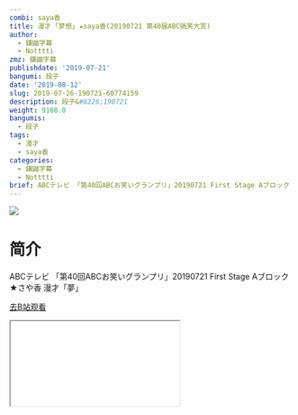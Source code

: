 ```yaml
---
combi: saya香
title: 漫才 ｢梦想｣ ★saya香(20190721 第40届ABC搞笑大赏)
author:
  - 鎌鼬字幕
  - Notttti
zmz: 鎌鼬字幕
publishdate: '2019-07-21'
bangumi: 段子
date: '2019-08-12'
slug: 2019-07-26-190721-60774159
description: 段子&#8226;190721
weight: 9188.0
bangumis:
  - 段子
tags:
  - 漫才
  - saya香
categories:
  - 鎌鼬字幕
  - Notttti
brief: ABCテレビ 「第40回ABCお笑いグランプリ」20190721 First Stage Aブロック ★さや香 漫才「夢」
---
```

![](https://raw.githubusercontent.com/tcgriffith/owaraisite/master/static/tmpimg/3fac6b7018f6fcda9d72d2d07e0d2d99530c2332.jpg.480.jpg)
# 简介  
ABCテレビ
「第40回ABCお笑いグランプリ」20190721 
First Stage Aブロック ★さや香 漫才「夢」  

[去B站观看](https://www.bilibili.com/video/av60774159/)
<div class ="resp-container"><iframe class="testiframe" src="//player.bilibili.com/player.html?aid=60774159"", scrolling="no", allowfullscreen="true" > </iframe></div> 
